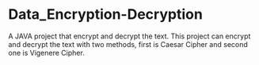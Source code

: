 # Data_Encryption-Decryption
A JAVA project that encrypt and decrypt the text. This project can encrypt and decrypt the text with two methods, first is Caesar Cipher and second one is Vigenere Cipher.
